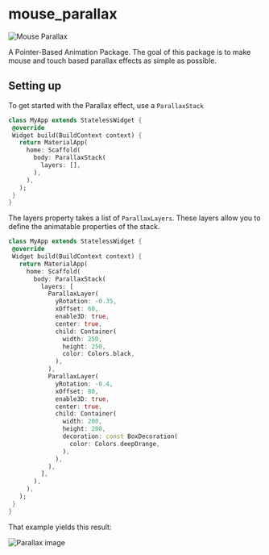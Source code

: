# mouse_parallax

![Mouse Parallax](https://github.com/wilsonowilson/mouse_parallax/blob/master/assets/header.gif)

A Pointer-Based Animation Package.
The goal of this package is to make mouse and touch based 
parallax effects as simple as possible.

## Setting up

To get started with the Parallax effect, use a `ParallaxStack`

 ```dart
class MyApp extends StatelessWidget {
  @override
  Widget build(BuildContext context) {
    return MaterialApp(
      home: Scaffold(
        body: ParallaxStack(
          layers: [],
        ),
      ),
    );
  }
}
 ```

The layers property takes a list of `ParallaxLayers`. These layers allow
you to define the animatable properties of the stack.


 ```dart
class MyApp extends StatelessWidget {
  @override
  Widget build(BuildContext context) {
    return MaterialApp(
      home: Scaffold(
        body: ParallaxStack(
          layers: [
            ParallaxLayer(
              yRotation: -0.35,
              xOffset: 60,
              enable3D: true,
              center: true,
              child: Container(
                width: 250,
                height: 250,
                color: Colors.black,
              ),
            ),
            ParallaxLayer(
              yRotation: -0.4,
              xOffset: 80,
              enable3D: true,
              center: true,
              child: Container(
                width: 200,
                height: 200,
                decoration: const BoxDecoration(
                  color: Colors.deepOrange,
                ),
              ),
            ),
          ],
        ),
      ),
    );
  }
}
 ```

That example yields this result:

![Parallax image](https://raw.githubusercontent.com/wilsonowilson/mouse_parallax/master/assets/demo.gif)
